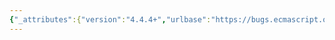 ```yaml
---
{"_attributes":{"version":"4.4.4+","urlbase":"https://bugs.ecmascript.org/","maintainer":"dherman@mozilla.com"},"bug":{"bug_id":3519,"creation_ts":"2015-01-08 05:21:00 -0800","short_desc":"Maybe omission: Should - be a SyntaxCharacter in regexps?","delta_ts":"2015-02-02 18:39:05 -0800","product":"Draft for 6th Edition","component":"technical issue","version":"Rev 30: December 24, 2014 Draft","rep_platform":"All","op_sys":"All","bug_status":"RESOLVED","resolution":"FIXED","priority":"Normal","bug_severity":"enhancement","everconfirmed":true,"reporter":{"uid":"marja","name":"Marja Hölttä"},"assigned_to":{"uid":"allen","name":"Allen Wirfs-Brock"},"cc":"mathias","long_desc":[{"commentid":11320,"comment_count":0,"who":{"uid":"marja","name":"Marja Hölttä"},"bug_when":"2015-01-08 05:21:13 -0800","thetext":"21.2.1 says:\n\nSyntaxCharacter :: one of\n^ $ \\ . * + ? ( ) [ ] { } |\n\nAnd if the 'u' flag is present, only syntax characters can be escaped:\n\nIdentityEscape [U] ::\n[+U] SyntaxCharacter\n[~U] SourceCharacter but not UnicodeIDContinue\n\nIs - deliberately not a syntax character? This means the user cannot write /[a-b\\-f-g]/u but has to write /[a-bf-g-]/u instead.\n\nOther regexp implementations (Python, Perl) allow \\- in this context. Otoh, they allow more liberal escaping anyway, such as \\a to replace a, and so on."},{"commentid":11568,"comment_count":1,"who":{"uid":"allen","name":"Allen Wirfs-Brock"},"bug_when":"2015-01-20 16:24:25 -0800","thetext":"fixed in rev32 editor's draft\n\nadded \n  ClassEscape[U] :: [+U] -\nregexp pattern production"},{"commentid":12045,"comment_count":2,"who":{"uid":"allen","name":"Allen Wirfs-Brock"},"bug_when":"2015-02-02 18:39:05 -0800","thetext":"fixed in rev32 draft"}]}}
---
```

